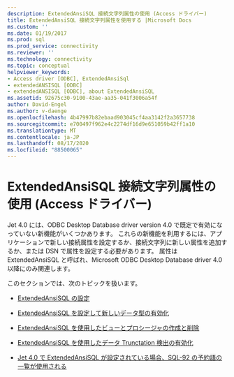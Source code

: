 ```yaml
---
description: ExtendedAnsiSQL 接続文字列属性の使用 (Access ドライバー)
title: ExtendedAnsiSQL 接続文字列属性を使用する |Microsoft Docs
ms.custom: ''
ms.date: 01/19/2017
ms.prod: sql
ms.prod_service: connectivity
ms.reviewer: ''
ms.technology: connectivity
ms.topic: conceptual
helpviewer_keywords:
- Access driver [ODBC], ExtendedAnsiSql
- extendedANSISQL [ODBC]
- extendedANSISQL [ODBC], about ExtendedAnsiSQL
ms.assetid: 92675c30-9100-43ae-aa35-041f3006a54f
author: David-Engel
ms.author: v-daenge
ms.openlocfilehash: 4b47997b82ebaad903045cf4aa3142f2a3657738
ms.sourcegitcommit: e700497f962e4c2274df16d9e651059b42ff1a10
ms.translationtype: MT
ms.contentlocale: ja-JP
ms.lasthandoff: 08/17/2020
ms.locfileid: "88500065"
---
```

# <a name="using-the-extendedansisql-connection-string-attribute-access-driver"></a>ExtendedAnsiSQL 接続文字列属性の使用 (Access ドライバー)
Jet 4.0 には、ODBC Desktop Database driver version 4.0 で既定で有効になっていない新機能がいくつかあります。 これらの新機能を利用するには、アプリケーションで新しい接続属性を設定するか、接続文字列に新しい属性を追加するか、または DSN で属性を設定する必要があります。 属性は ExtendedAnsiSQL と呼ばれ、Microsoft ODBC Desktop Database driver 4.0 以降にのみ関連します。  
  
 このセクションでは、次のトピックを扱います。  
  
-   [ExtendedAnsiSQL の設定](../../odbc/microsoft/setting-extendedansisql.md)  
  
-   [ExtendedAnsiSQL を設定して新しいデータ型の有効化](../../odbc/microsoft/enabling-new-data-types-by-setting-extendedansisql.md)  
  
-   [ExtendedAnsiSQL を使用したビューとプロシージャの作成と削除](../../odbc/microsoft/creating-and-dropping-views-and-procedures-using-extendedansisql.md)  
  
-   [ExtendedAnsiSQL を使用したデータ Trunctation 検出の有効化](../../odbc/microsoft/data-truncation-detection-enabled-using-extendedansisql.md)  
  
-   [Jet 4.0 で ExtendedAnsiSQL が設定されている場合、SQL-92 の予約語の一覧が使用される](../../odbc/microsoft/jet-4-0-uses-sql-92-reserved-words-list-when-extendedansisql-set.md)
